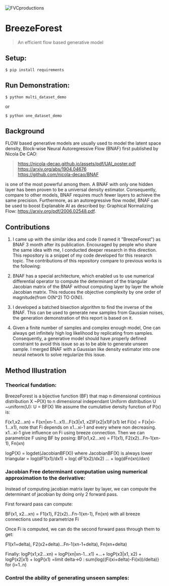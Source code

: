 <img src="https://avatars1.githubusercontent.com/u/4284691?v=3&s=200" title="FVCproductions" >

# BreezeForest

> An efficient flow based generative model


## Setup:


```shell
$ pip install requirements
```


## Run Demonstration:

```shell
$ python multi_dataset_demo
```
or 

```shell
$ python one_dataset_demo
```
## Background

FLOW based generative models are usually used to model the latent space density, 
Block-wise Neural Autoregressive Flow (BNAF) first published by Nicola De CAO: 
 
> https://nicola-decao.github.io/assets/pdf/UAI_poster.pdf  
> https://arxiv.org/abs/1904.04676  
> https://github.com/nicola-decao/BNAF   
 
 is one of the most powerful among them. A BNAF with only one hidden layer has been proven to be a universal density estimator. Consequently, compare to other models, BNAF requires much fewer layers to achieve the same precision. Furthermore, as an autoregressive flow model, BNAF can be used to boost Explanable AI as described by:
Graphical Normalizing Flow: https://arxiv.org/pdf/2006.02548.pdf. 

## Contributions

1. I came up with the similar idea and code (I named it "BreezeForest") as BNAF 3 month after its publication. Encouraged by people who share the same idea with me, I conducted deeper research in this direction. 
This repository is a snippet of my code developed for this research topic. The contributions of this repository compare to previous works is the following:
1. BNAF has a special architecture, which enabled us to use numerical differential operator to compute the determinant of the triangular Jacobian matrix of the BNAF without computing layer by layer the whole Jacobian matrix. This reduces the objective complexity by one order of magnitude(from O(N^2) TO O(N)).

2. I developed a batched bisection algorithm to find the inverse of the BNAF. This can be used to generate new samples from Gaussian noises, the generation demonstration of this report is based on it. 

3. Given a finite number of samples and complex enough model, One can always get infinitely high log likelihood by replicating from samples. Consequently, a generative model should have properly defined constraint to avoid this issue so as to be able to generate unseen sample. I merged BNAF with a Gaussian like density estimator into one neural network to solve regularize this issue. 

## Method Illustration

### Theorical fundation:

BreezeForest is a bijective function (BF) that map n dimensional continious distribution X \~P(X) to n dimensional independant Uniform distribution U \~uniform(U):
U = BF(X)
We assume the cumulative density function of P(x) is: 

F(x1,x2...xn) = F(xn|xn-1...x1)...F(x3|x1, x2)F(x2|x1)F(x1)
let Fi(x) = F(x|xi-1...x1), note that Fi depends on x1...xi-1 and every where non decreasing. 
x1...xi-1 give influence on Fi using breeze connection.
Then we can parametrize F using BF by posing:
BF(x1,x2...xn) = F1(x1), F2(x2)...Fn-1(xn-1), Fn(xn)

logP(X) = logdet(JacobianBF(X)) where JacobianBF(X) is always lower triangular
=  log(dF1(x1)/dx1) + log( dF1(x2)/dx2) ... + log(dFn(xn)/dxn)



### Jacobian Free determinant computation using numerical approximation to the derivative:

Instead of computing jacobian matrix layer by layer, we can compute the determinant of jacobian by doing 
only 2 forward pass.

First forward pass can compute: 

BF(x1, x2...xn)  = F1(x1), F2(x2)...Fn-1(xn-1), Fn(xn) with all breeze connections used to parametrize Fi

Once Fi is computed, we can do the second forward pass through them to get: 

F1(x1+delta), F2(x2+delta)...Fn-1(xn-1+delta), Fn(xn+delta) 

Finally:
logP(x1,x2...xn) = logP(xn|xn-1...x1) +...+ logP(x3|x1, x2) + logP(x2|x1) + logP(x1)
=limit delta->0 : sum{log((Fi(xi+delta)-Fi(xi))/delta)} for (i=1..n)

### Control the ability of generating unseen samples:


